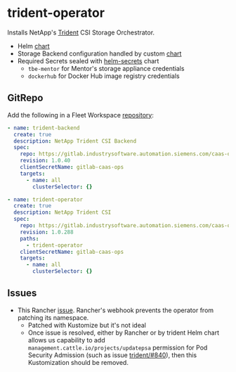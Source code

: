 # trident-operator

Installs NetApp's [Trident](https://github.com/NetApp/trident) CSI Storage Orchestrator.

* Helm [chart](https://github.com/NetApp/trident/tree/master/helm/trident-operator)
* Storage Backend configuration handled by custom [chart](https://gitlab.industrysoftware.automation.siemens.com/caas-ops/helm-tridentbackend)
* Required Secrets sealed with [helm-secrets]() chart
  * `tbe-mentor` for Mentor's storage appliance credentials
  * `dockerhub` for Docker Hub image registry credentials

## GitRepo

Add the following in a Fleet Workspace [repository](https://gitlab.industrysoftware.automation.siemens.com/caas-ops/fleet):

```yaml
- name: trident-backend
  create: true
  description: NetApp Trident CSI Backend
  spec:
    repo: https://gitlab.industrysoftware.automation.siemens.com/caas-ops/helm-tridentbackend.git
    revision: 1.0.40
    clientSecretName: gitlab-caas-ops
    targets:
      - name: all
        clusterSelector: {}

- name: trident-operator
  create: true
  description: NetApp Trident CSI
  spec:
    repo: https://gitlab.industrysoftware.automation.siemens.com/caas-ops/helm-external.git
    revision: 1.0.288
    paths:
      - trident-operator
    clientSecretName: gitlab-caas-ops
    targets:
      - name: all
        clusterSelector: {}
```

## Issues

* This Rancher [issue](https://github.com/rancher/rancher/issues/41191). Rancher's webhook prevents the operator from patching its namespace.
  - Patched with Kustomize but it's not ideal
  - Once issue is resolved, either by Rancher or by trident Helm chart allows us capability to add `management.cattle.io/projects/updatepsa` permission for Pod Security Admission (such as issue [trident/#840](https://github.com/NetApp/trident/pull/840)), then this Kustomization should be removed.
